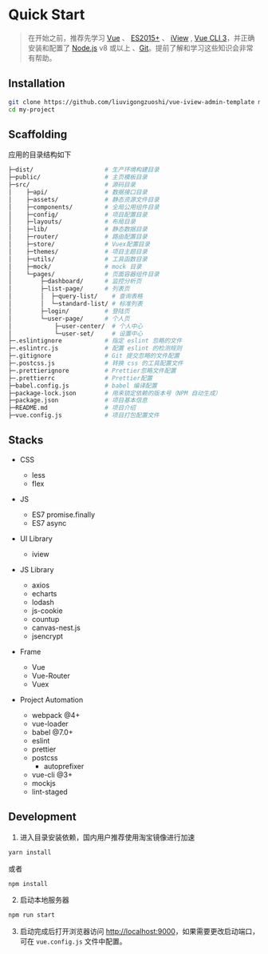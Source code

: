 # Quick Start

> 在开始之前，推荐先学习 [Vue](https://cn.vuejs.org/) 、 [ES2015+](http://es6.ruanyifeng.com/) 、 [iView](https://www.iviewui.com/) , [Vue CLI 3](https://cli.vuejs.org/zh/)，并正确安装和配置了 [Node.js](https://nodejs.org/) v8 或以上 、[Git](https://git-scm.com/)。提前了解和学习这些知识会非常有帮助。

## Installation

```bash
git clone https://github.com/liuvigongzuoshi/vue-iview-admin-template my-project
cd my-project
```

## Scaffolding

应用的目录结构如下

```bash
├─dist/                    # 生产环境构建目录
├─public/                  # 主页模板目录
├─src/                     # 源码目录
│    ├─api/                # 数据接口目录
│    ├─assets/             # 静态资源文件目录
│    ├─components/         # 全局公用组件目录
│    ├─config/             # 项目配置目录
│    ├─layouts/            # 布局目录
│    ├─lib/                # 静态数据目录
│    ├─router/             # 路由配置目录
│    ├─store/              # Vuex配置目录
│    ├─themes/             # 项目主题目录
│    ├─utils/              # 工具函数目录
│    ├─mock/               # mock 目录
│    └─pages/              # 页面容器组件目录
│        ├─dashboard/      # 监控分析页
│        ├─list-page/      # 列表页
│        │  ├─query-list/    # 查询表格
│        │  └─standard-list/ # 标准列表
│        ├─login/          # 登陆页
│        └─user-page/      # 个人页
│            ├─user-center/  # 个人中心
│            └─user-set/     # 设置中心
├─.eslintignore            # 指定 eslint 忽略的文件
├─.eslintrc.js             # 配置 eslint 的检测规则
├─.gitignore               # Git 提交忽略的文件配置
├─.postcss.js              # 转换 css 的工具配置文件
├─.prettierignore          # Prettier忽略文件配置
├─.prettierrc              # Prettier配置
├─babel.config.js          # babel 编译配置
├─package-lock.json        # 用来锁定依赖的版本号（NPM 自动生成）
├─package.json             # 项目基本信息
├─README.md                # 项目介绍
├─vue.config.js            # 项目打包配置文件
```

## Stacks

- CSS

  - less
  - flex

- JS

  - ES7 promise.finally
  - ES7 async

- UI Library

  - iview

- JS Library

  - axios
  - echarts
  - lodash
  - js-cookie
  - countup
  - canvas-nest.js
  - jsencrypt

- Frame

  - Vue
  - Vue-Router
  - Vuex

- Project Automation
  - webpack @4+
  - vue-loader
  - babel @7.0+
  - eslint
  - prettier
  - postcss
    - autoprefixer
  - vue-cli @3+
  - mockjs
  - lint-staged

## Development

1. 进入目录安装依赖，国内用户推荐使用淘宝镜像进行加速

```bash
yarn install
```

或者

```bash
npm install
```

2. 启动本地服务器

```bash
npm run start
```

3. 启动完成后打开浏览器访问 [http://localhost:9000](http://localhost:9000)，如果需要更改启动端口，可在 `vue.config.js` 文件中配置。
